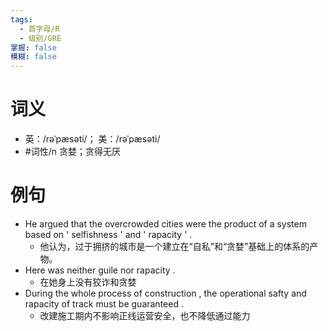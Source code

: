 ```yaml
---
tags:
  - 首字母/R
  - 级别/GRE
掌握: false
模糊: false
---
```

# 词义
- 英：/rəˈpæsəti/； 美：/rəˈpæsəti/
- #词性/n  贪婪；贪得无厌
# 例句
- He argued that the overcrowded cities were the product of a system based on ' selfishness ' and ' rapacity ' .
	- 他认为，过于拥挤的城市是一个建立在“自私”和“贪婪”基础上的体系的产物。
- Here was neither guile nor rapacity .
	- 在她身上没有狡诈和贪婪
- During the whole process of construction , the operational safty and rapacity of track must be guaranteed .
	- 改建施工期内不影响正线运营安全，也不降低通过能力
